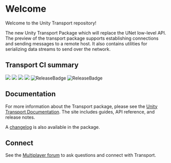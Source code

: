 # Welcome

Welcome to the Unity Transport repository!

The new Unity Transport Package which will replace the UNet low-level API.
The preview of the transport package supports establishing connections and sending messages to a
remote host. It also contains utilities for serializing data streams to send
over the network.

## Transport CI summary
[![](https://badge-proxy.cds.internal.unity3d.com/c59df3b8-7f64-4158-9ef7-4c99748185cb)](https://badges.cds.internal.unity3d.com/packages/com.unity.transport/build-info?branch=master) [![](https://badge-proxy.cds.internal.unity3d.com/65a2af76-0337-4ec3-a20c-5f9a09ed62eb)](https://badges.cds.internal.unity3d.com/packages/com.unity.transport/dependencies-info?branch=master) [![](https://badge-proxy.cds.internal.unity3d.com/5cd5fb42-a61f-4502-b75a-b8d80deb41f2)](https://badges.cds.internal.unity3d.com/packages/com.unity.transport/dependants-info) [![](https://badge-proxy.cds.internal.unity3d.com/cad278d5-2dba-4434-aac2-1466a4bd2ea6)](https://badges.cds.internal.unity3d.com/packages/com.unity.transport/warnings-info?branch=master) ![ReleaseBadge](https://badge-proxy.cds.internal.unity3d.com/f2096d78-45e6-4402-978b-0058b1e3277c) ![ReleaseBadge](https://badge-proxy.cds.internal.unity3d.com/fb5e4d88-0b2f-4883-ad0d-1b69b33e7861)

## Documentation

For more information about the Transport package, please see the [Unity Transport Documentation](https://docs-multiplayer.unity3d.com/transport/1.0.0/introduction/index.html). The site includes guides, API reference, and release notes.

A [changelog](CHANGELOG.md) is also available in the package.

## Connect

See the [Multiplayer forum](https://forum.unity.com/forums/multiplayer.26/) to ask questions and connect with Transport.

